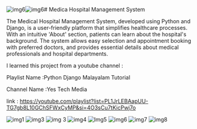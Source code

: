 ![img6](https://github.com/AISHWARYA-ANILKUMAR/HMS/assets/106093984/96f71320-54c0-434f-83b1-c06c4ab60233)![img6](https://github.com/AISHWARYA-ANILKUMAR/HMS/assets/106093984/d35add5b-4f41-4d27-9a78-655b10808f17)# Medica Hospital Management System 


The Medical Hospital Management System, developed using Python and Django, is a user-friendly platform that simplifies healthcare processes. With an intuitive 'About' section, patients can learn about the hospital's background. The system allows easy selection and appointment booking with preferred doctors, and provides essential details about medical professionals and hospital departments.

I learned this project from a youtube channel :

Playlist Name :Python Django Malayalam Tutorial

Channel Name  :Yes Tech Media

link : https://youtube.com/playlist?list=PL1JrLEBAapUU-TG7gb8L10GChSFWxCyMP&si=4O3sCu7tKicPwj7o



![img1](https://github.com/AISHWARYA-ANILKUMAR/HMS/assets/106093984/e0e2ce1d-7c96-45dc-b8a5-1106b180dad8)
![img3](https://github.com/AISHWARYA-ANILKUMAR/HMS/assets/106093984/f96d8070-fa26-4c78-b24d-f5df52d86cb9)
![img 3](https://github.com/AISHWARYA-ANILKUMAR/HMS/assets/106093984/b39c88bb-df00-4a94-878f-ec575cc74286)
![img4](https://github.com/AISHWARYA-ANILKUMAR/HMS/assets/106093984/1a276118-7094-4eee-a9f9-c7038ff7d3d8)
![Img5](https://github.com/AISHWARYA-ANILKUMAR/HMS/assets/106093984/3fb23d53-d879-4653-801e-3c74ad551fd8)
![img6](https://github.com/AISHWARYA-ANILKUMAR/HMS/assets/106093984/85e4d58a-db29-46d2-a5ae-6da1392f29ba)
![img7](https://github.com/AISHWARYA-ANILKUMAR/HMS/assets/106093984/63a7a3bc-943e-48b1-b855-cafe9cde4426)
![img8](https://github.com/AISHWARYA-ANILKUMAR/HMS/assets/106093984/e8d38555-0b27-4280-89c8-e644f6001d3b)

